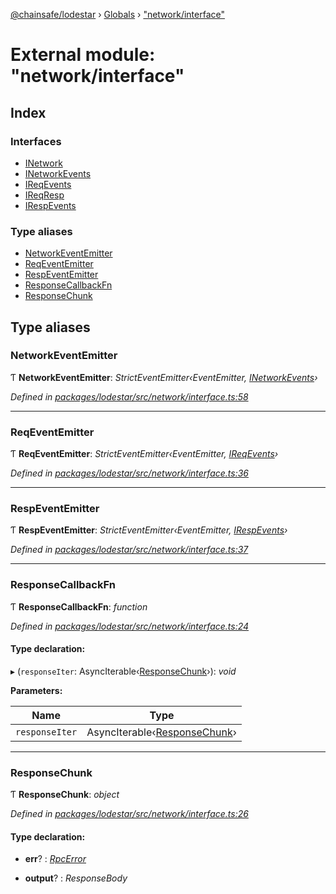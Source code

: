 [@chainsafe/lodestar](../README.md) › [Globals](../globals.md) › ["network/interface"](_network_interface_.md)

# External module: "network/interface"

## Index

### Interfaces

* [INetwork](../interfaces/_network_interface_.inetwork.md)
* [INetworkEvents](../interfaces/_network_interface_.inetworkevents.md)
* [IReqEvents](../interfaces/_network_interface_.ireqevents.md)
* [IReqResp](../interfaces/_network_interface_.ireqresp.md)
* [IRespEvents](../interfaces/_network_interface_.irespevents.md)

### Type aliases

* [NetworkEventEmitter](_network_interface_.md#networkeventemitter)
* [ReqEventEmitter](_network_interface_.md#reqeventemitter)
* [RespEventEmitter](_network_interface_.md#respeventemitter)
* [ResponseCallbackFn](_network_interface_.md#responsecallbackfn)
* [ResponseChunk](_network_interface_.md#responsechunk)

## Type aliases

###  NetworkEventEmitter

Ƭ **NetworkEventEmitter**: *StrictEventEmitter‹EventEmitter, [INetworkEvents](../interfaces/_network_interface_.inetworkevents.md)›*

*Defined in [packages/lodestar/src/network/interface.ts:58](https://github.com/ChainSafe/lodestar/blob/0e426d2/packages/lodestar/src/network/interface.ts#L58)*

___

###  ReqEventEmitter

Ƭ **ReqEventEmitter**: *StrictEventEmitter‹EventEmitter, [IReqEvents](../interfaces/_network_interface_.ireqevents.md)›*

*Defined in [packages/lodestar/src/network/interface.ts:36](https://github.com/ChainSafe/lodestar/blob/0e426d2/packages/lodestar/src/network/interface.ts#L36)*

___

###  RespEventEmitter

Ƭ **RespEventEmitter**: *StrictEventEmitter‹EventEmitter, [IRespEvents](../interfaces/_network_interface_.irespevents.md)›*

*Defined in [packages/lodestar/src/network/interface.ts:37](https://github.com/ChainSafe/lodestar/blob/0e426d2/packages/lodestar/src/network/interface.ts#L37)*

___

###  ResponseCallbackFn

Ƭ **ResponseCallbackFn**: *function*

*Defined in [packages/lodestar/src/network/interface.ts:24](https://github.com/ChainSafe/lodestar/blob/0e426d2/packages/lodestar/src/network/interface.ts#L24)*

#### Type declaration:

▸ (`responseIter`: AsyncIterable‹[ResponseChunk](_network_interface_.md#responsechunk)›): *void*

**Parameters:**

Name | Type |
------ | ------ |
`responseIter` | AsyncIterable‹[ResponseChunk](_network_interface_.md#responsechunk)› |

___

###  ResponseChunk

Ƭ **ResponseChunk**: *object*

*Defined in [packages/lodestar/src/network/interface.ts:26](https://github.com/ChainSafe/lodestar/blob/0e426d2/packages/lodestar/src/network/interface.ts#L26)*

#### Type declaration:

* **err**? : *[RpcError](../classes/_network_error_.rpcerror.md)*

* **output**? : *ResponseBody*
